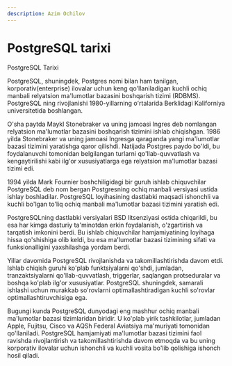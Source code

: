 ```yaml
---
description: Azim Ochilov
---
```


# PostgreSQL tarixi

PostgreSQL Tarixi

PostgreSQL, shuningdek, Postgres nomi bilan ham tanilgan, korporativ(enterprise) ilovalar uchun keng qo'llaniladigan kuchli ochiq manbali relyatsion ma'lumotlar bazasini boshqarish tizimi (RDBMS). PostgreSQL ning rivojlanishi 1980-yillarning oʻrtalarida Berklidagi Kaliforniya universitetida boshlangan.

O'sha paytda Maykl Stonebraker va uning jamoasi Ingres deb nomlangan relyatsion ma'lumotlar bazasini boshqarish tizimini ishlab chiqishgan. 1986 yilda Stonebraker va uning jamoasi Ingresga qaraganda yangi ma'lumotlar bazasi tizimini yaratishga qaror qilishdi. Natijada Postgres paydo bo'ldi, bu foydalanuvchi tomonidan belgilangan turlarni qo'llab-quvvatlash va kengaytirilishi kabi ilg'or xususiyatlarga ega relyatsion ma'lumotlar bazasi tizimi edi.

1994 yilda Mark Fournier boshchiligidagi bir guruh ishlab chiquvchilar PostgreSQL deb nom bergan Postgresning ochiq manbali versiyasi ustida ishlay boshladilar. PostgreSQL loyihasining dastlabki maqsadi ishonchli va kuchli bo'lgan to'liq ochiq manbali ma'lumotlar bazasi tizimini yaratish edi.

PostgreSQLning dastlabki versiyalari BSD litsenziyasi ostida chiqarildi, bu esa har kimga dasturiy ta'minotdan erkin foydalanish, o'zgartirish va tarqatish imkonini berdi. Bu ishlab chiquvchilar hamjamiyatining loyihaga hissa qo'shishiga olib keldi, bu esa ma'lumotlar bazasi tizimining sifati va funksionalligini yaxshilashga yordam berdi.

Yillar davomida PostgreSQL rivojlanishda va takomillashtirishda davom etdi. Ishlab chiqish guruhi ko'plab funktsiyalarni qo'shdi, jumladan, tranzaktsiyalarni qo'llab-quvvatlash, triggerlar, saqlangan protseduralar va boshqa ko'plab ilg'or xususiyatlar. PostgreSQL shuningdek, samarali ishlashi uchun murakkab so'rovlarni optimallashtiradigan kuchli so'rovlar optimallashtiruvchisiga ega.

Bugungi kunda PostgreSQL dunyodagi eng mashhur ochiq manbali ma'lumotlar bazasi tizimlaridan biridir. U ko'plab yirik tashkilotlar, jumladan Apple, Fujitsu, Cisco va AQSh Federal Aviatsiya ma'muriyati tomonidan qo'llaniladi. PostgreSQL hamjamiyati ma'lumotlar bazasi tizimini faol ravishda rivojlantirish va takomillashtirishda davom etmoqda va bu uning korporativ ilovalar uchun ishonchli va kuchli vosita bo'lib qolishiga ishonch hosil qiladi.
